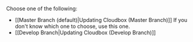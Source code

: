 Choose one of the following:

- [[Master Branch (default)|Updating Cloudbox (Master Branch)]]  If you don't know which one to choose, use this one.
- [[Develop Branch|Updating Cloudbox (Develop Branch)]]
